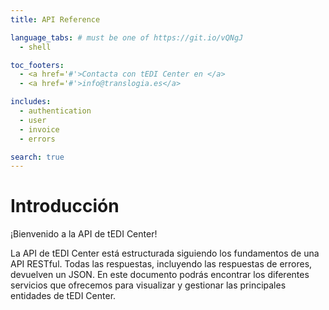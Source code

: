 ```yaml
---
title: API Reference

language_tabs: # must be one of https://git.io/vQNgJ
  - shell

toc_footers:
  - <a href='#'>Contacta con tEDI Center en </a>
  - <a href='#'>info@translogia.es</a>

includes:
  - authentication
  - user
  - invoice
  - errors

search: true
---
```


# Introducción

¡Bienvenido a la API de tEDI Center!

La API de tEDI Center está estructurada siguiendo los fundamentos de una API RESTful. Todas las respuestas, incluyendo las respuestas de errores, devuelven un JSON. En este documento podrás encontrar los diferentes servicios que ofrecemos para visualizar y gestionar las principales entidades de tEDI Center.

